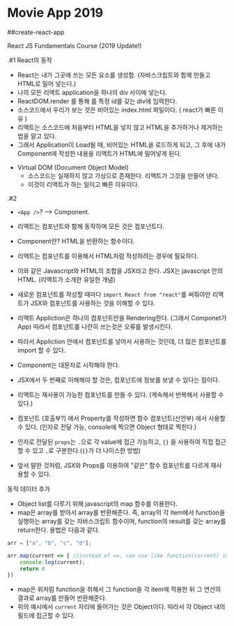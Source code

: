 # Movie App 2019
##create-react-app

React JS Fundamentals Course (2019 Update!)

.#1
React의 동작 
- React는 내가 그곳에 쓰는 모든 요소를 생성함. (자바스크립트와 함께 만들고 HTML로 밀어 넣는다.)
- 나의 모든 리액트 application을 하나의 div 사이에 넣는다.
- ReactDOM.render 를 통해 <App />를  특정 id를 갖는 div에 입력한다.
- 소스코드에서 우리가 보는 것은 비어있는 index.html 파일이다. ( react가 빠른 이유 )
- 리액트는 소스코드에 처음부터 HTML을 넣지 않고 HTML을 추가하거나 제거하는 법을 알고 있다.
- 그래서 Application이 Load될 때, 비어있는 HTML을 로드하게 되고, 그 후에 내가 Component에 작성한 내용을 리액트가 HTML에 밀어넣게 된다.

* Virtual DOM (Document Object Model)
    - 소스코드는 실재하지 않고 가상으로 존재한다. 리액트가 그것을 만들어 낸다.
    - 이것이 리액트가 하는 일이고 빠른 이유이다.

.#2
- `<App />`?  --> Component.
- 리액트는 컴포넌트와 함께 동작하며 모든 것은 컴포넌트다. 
- Component란? HTML을 반환하는 함수이다.
- 리액트는 컴포넌트를 이용해서 HTML처럼 작성하려는 경우에 필요하다.
- 이와 같은 Javascript와 HTML의 조합을 JSX라고 한다. JSX는 javascript 안의 HTML. (리액트가 소개한 유일한 개념) 
- 새로운 컴포넌트를 작성할 때마다 `import React from "react"`를 써줘야만 리액트가 JSX와 컴포넌트를 사용하는 것을 이해할 수 있다.
- 리액트 Appliction은 하나의 컴포넌트만을 Rendering한다. (그래서 Componet가 App) 따라서 컴포넌트를 나란히 쓰는것은 오류를 발생시킨다.
- 따라서 Appliction 안에서 컴포넌트를 넣어서 사용하는 것인데, 더 많은 컴포넌트를 import 할 수 있다.
- Component는 대문자로 시작해야 한다.

- JSX에서 두 번째로 이해해야 할 것은, 컴포넌트에 정보를 보낼 수 있다는 점이다.
- 리액트는 재사용이 가능한 컴포넌트를 만들 수 있다. (계속해서 반복해서 사용할 수 있다.)
- 컴포넌트 (호출부?) 에서 Property를 작성하면 함수 컴포넌트(선언부) 에서 사용할 수 있다. (인자로 전달 가능, console에 찍으면 Object 형태로 찍힌다.)
- 인자로 전달된 `props`는 `.`으로 각 value에 접근 가능하고, `{}` 을 사용하여 직접 접근할 수 있고 `,`로 구분한다.(`{}`가 더 나이스한 방법)
- 앞서 말한 것처럼, JSX와 Props를 이용하여 "같은" 함수 컴포넌트를 다르게 재사용할 수 있다.

동적 데이터 추가
- Object list를 다루기 위해 javascript의 map 함수를 이용한다.
- map은 array를 받아서 array를 반환해준다. 즉, array의 각 item에서 function을 실행하는 array를 갖는 자바스크립트 함수이며, function의 result를 갖는 array를 return한다.
 용법은 다음과 같다.
```javascript
arr = ["a", "b", "c", "d"];

arr.map(current => { //instead of =>, can use like function(current) in old javascript. and the space of current can replaced by anything else.
    console.log(current);
    return 0
})
```
- map은 위처럼 function을 취해서 그 function을 각 item에 적용한 뒤 그 연산의 결과로 array를 만들어 반환해준다.
- 위의 예시에서 `current` 자리에 들어가는 것은 Object이다. 따라서 각 Object 내의 필드에 접근할 수 있다.